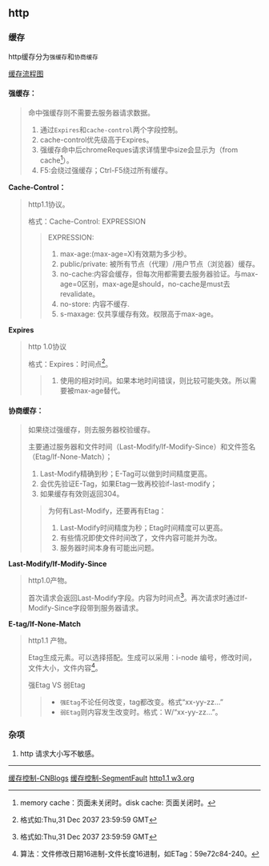 ## http

### 缓存

http缓存分为`强缓存`和`协商缓存`

[缓存流程图](../../../backup/src/940884-20180423141951735-912699213.png)

#### 强缓存：

> 命中强缓存则不需要去服务器请求数据。
>
> 1. 通过`Expires`和`cache-control`两个字段控制。
> 2. cache-control优先级高于Expires。
> 3. 强缓存命中后chromeReques请求详情里中size会显示为（from cache[^cache]）。
> 4. F5:会绕过强缓存；Ctrl-F5绕过所有缓存。

**Cache-Control：**

>http1.1协议。
>
>格式：Cache-Control: EXPRESSION  
>
>> EXPRESSION:
>>
>> 1. max-age:(max-age=X)有效期为多少秒。
>> 2. public/private: 被所有节点（代理）/用户节点（浏览器）缓存。
>> 3. no-cache:内容会缓存，但每次用都需要去服务器验证。与max-age=0区别，max-age是should，no-cache是must去revalidate。
>> 4. no-store: 内容不缓存.
>> 5. s-maxage: 仅共享缓存有效。权限高于max-age。

**Expires**

> http 1.0协议
>
> 格式：Expires：时间点[^时间格式]。
>
> > 1. 使用的相对时间。如果本地时间错误，则比较可能失效。所以需要被max-age替代。

#### 协商缓存：

> 如果绕过强缓存，则去服务器校验缓存。
>
> 主要通过服务器和文件时间（Last-Modify/If-Modify-Since）和文件签名（Etag/If-None-Match）；
>
> 1. Last-Modify精确到秒；E-Tag可以做到时间精度更高。
> 2. 会优先验证E-Tag，如果Etag一致再校验if-last-modify；
> 3. 如果缓存有效则返回304。
>
> > 为何有Last-Modify，还要再有Etag：
> >
> > 1. Last-Modify时间精度为秒；Etag时间精度可以更高。
> > 2. 有些情况即使文件时间改了，文件内容可能并为改。
> > 3. 服务器时间本身有可能出问题。

**Last-Modify/If-Modify-Since**

>  http1.0产物。
>
>  首次请求会返回Last-Modify字段。内容为时间点[^时间格式]。再次请求时通过If-Modify-Since字段带到服务器请求。

**E-tag/If-None-Match**

> http1.1 产物。
>
> Etag生成元素。可以选择搭配。生成可以采用：i-node 编号，修改时间，文件大小，文件内容[^nginx Etag]。
>
> 强Etag VS 弱Etag
>
> > - `强Etag`不论任何改变，tag都改变。格式“xx-yy-zz...”
> > - `弱Etag`则内容发生改变时。格式：W/“xx-yy-zz...”。



### 杂项

1. http 请求大小写不敏感。

----
[^时间格式]: 格式如:Thu,31 Dec 2037 23:59:59 GMT
[^cache]: memory cache：页面未关闭时。disk cache: 页面关闭时。
[^nginx Etag]: 算法：文件修改日期16进制-文件长度16进制，如ETag：59e72c84-240。

[缓存控制-CNBlogs](https://www.cnblogs.com/ranyonsue/p/8918908.html)
[缓存控制-SegmentFault](https://segmentfault.com/a/1190000016546106)
[http1.1 w3.org](https://www.w3.org/Protocols/rfc2616/rfc2616-sec14.html)